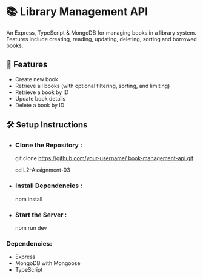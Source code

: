 
# 📚 Library Management API

An Express, TypeScript & MongoDB for managing books in a library system. Features include creating, reading, updating, deleting, sorting and borrowed  books.

##  🚀 Features
- Create new book
- Retrieve all books (with optional filtering, sorting, and limiting)
- Retrieve a book by ID
- Update book details
- Delete a book by ID

##  🛠️ Setup Instructions
-  ### Clone the Repository :
   git clone [https://github.com/your-username/ book-management-api.git](https://github.com/HamimBhai742/L2-Assignment-03.git)
   
   cd L2-Assignment-03

- ### Install Dependencies :
     npm install
- ### Start the Server :  
   npm run dev  

### Dependencies: 
- Express
- MongoDB with Mongoose
- TypeScript
